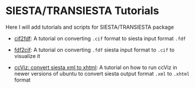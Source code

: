 # SIESTA/TRANSIESTA Tutorials
Here I will add tutorials and scripts for SIESTA/TRANSIESTA package

- [cif2fdf](cif2fdf): A tutorial on converting `.cif` format to siesta input format `.fdf`

- [fdf2cif](fdf2cif): A tutorial on converting `.fdf` siesta input format to `.cif` to visualize it

- [ccViz: convert siesta xml to xhtml](how_to_run_ccViz): A tutorial on how to run ccViz in newer versions of ubuntu to convert siesta output format `.xml` to `.xhtml` format
